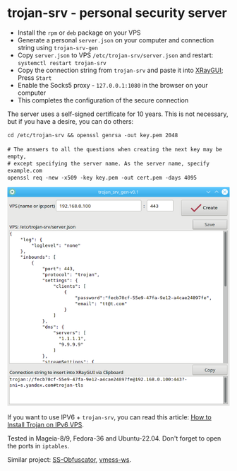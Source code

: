 # trojan-srv - personal security server
+ Install the `rpm` or `deb` package on your VPS
+ Generate a personal `server.json` on your computer and connection string using `trojan-srv-gen`
+ Copy `server.json` to VPS `/etc/trojan-srv/server.json` and restart: `systemctl restart trojan-srv`
+ Copy the connection string from `trojan-srv` and paste it into [XRayGUI](https://github.com/AKotov-dev/XRayGUI); Press `Start`
+ Enable the Socks5 proxy - `127.0.0.1:1080` in the browser on your computer
+ This completes the configuration of the secure connection

The server uses a self-signed certificate for 10 years. This is not necessary, but if you have a desire, you can do others:
```
cd /etc/trojan-srv && openssl genrsa -out key.pem 2048

# The answers to all the questions when creating the next key may be empty,
# except specifying the server name. As the server name, specify example.com
openssl req -new -x509 -key key.pem -out cert.pem -days 4095
```
![](https://raw.githubusercontent.com/AKotov-dev/trojan-srv/main/ScreenShot1.png)

If you want to use IPV6 + `trojan-srv`, you can read this article: [How to Install Trojan on IPv6 VPS](https://wiki.hax.co.id/ipv6-servers/how-to-install-trojan-on-ipv6-vps/).

Tested in Mageia-8/9, Fedora-36 and Ubuntu-22.04. Don't forget to open the ports in `iptables`.  
  
Similar project: [SS-Obfuscator](https://github.com/AKotov-dev/SS-Obfuscator), [vmess-ws](https://github.com/AKotov-dev/vmess-ws).
